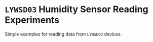 # `LYWSD03` Humidity Sensor Reading Experiments

Simple examples for reading data from `LYWSD03` devices.